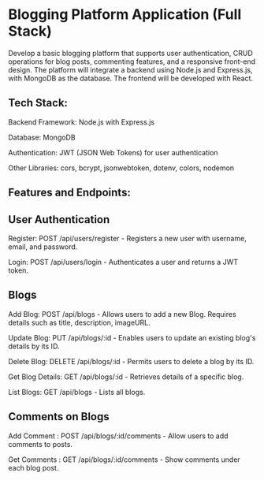 # Blogging Platform Application (Full Stack)

Develop a basic blogging platform that supports user authentication, CRUD operations for blog posts, commenting features, and a responsive front-end design. The platform will integrate a backend using Node.js and Express.js, with MongoDB as the database. The frontend will be developed with React.

## Tech Stack:

Backend Framework: Node.js with Express.js

Database: MongoDB

Authentication: JWT (JSON Web Tokens) for user authentication

Other Libraries: cors, bcrypt, jsonwebtoken, dotenv, colors, nodemon

## Features and Endpoints:

## User Authentication

Register:
POST /api/users/register - Registers a new user with username, email, and password.

Login:
POST /api/users/login - Authenticates a user and returns a JWT token.

## Blogs

Add Blog:
POST /api/blogs - Allows users to add a new Blog. Requires details such as title, description, imageURL.

Update Blog:
PUT /api/blogs/:id - Enables users to update an existing blog's details by its ID.

Delete Blog:
DELETE /api/blogs/:id - Permits users to delete a blog by its ID.

Get Blog Details:
GET /api/blogs/:id - Retrieves details of a specific blog.

List Blogs:
GET /api/blogs - Lists all blogs.

## Comments on Blogs

Add Comment : 
POST /api/blogs/:id/comments - Allow users to add comments to posts.

Get Comments :
GET /api/blogs/:id/comments - Show comments under each blog post.
